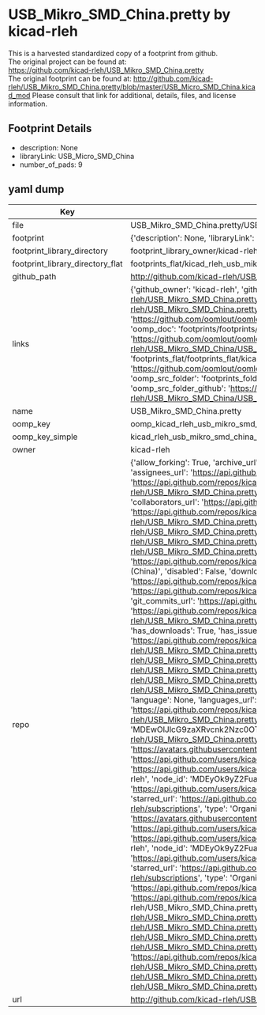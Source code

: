 # USB_Mikro_SMD_China.pretty by kicad-rleh  
This is a harvested standardized copy of a footprint from github.  
The original project can be found at:  
https://github.com/kicad-rleh/USB_Mikro_SMD_China.pretty  
The original footprint can be found at:
http://github.com/kicad-rleh/USB_Mikro_SMD_China.pretty/blob/master/USB_Micro_SMD_China.kicad_mod
Please consult that link for additional, details, files, and license information.  
## Footprint Details
* description: None  
* libraryLink: USB_Micro_SMD_China  
* number_of_pads: 9  
## yaml dump  
| Key | Value |  
| --- | --- |  
| file | USB_Mikro_SMD_China.pretty/USB_Micro_SMD_China.kicad_mod |  
| footprint | {'description': None, 'libraryLink': 'USB_Micro_SMD_China', 'number_of_pads': 9} |  
| footprint_library_directory | footprint_library_owner/kicad-rleh_USB_Mikro_SMD_China.pretty |  
| footprint_library_directory_flat | footprints_flat/kicad_rleh_usb_mikro_smd_china_usb_micro_smd_china/working |  
| github_path | http://github.com/kicad-rleh/USB_Mikro_SMD_China.pretty/blob/master/USB_Micro_SMD_China.kicad_mod |  
| links | {'github_owner': 'kicad-rleh', 'github_repo_name': 'USB_Mikro_SMD_China.pretty', 'github_src': 'http://github.com/kicad-rleh/USB_Mikro_SMD_China.pretty/blob/master/USB_Micro_SMD_China.kicad_mod', 'github_src_repo': 'https://github.com/kicad-rleh/USB_Mikro_SMD_China.pretty', 'oomp_bot': 'footprints/kicad_rleh_usb_mikro_smd_china_usb_micro_smd_china/working', 'oomp_bot_github': 'https://github.com/oomlout/oomlout_oomp_footprint_bot/tree/main/footprints/kicad_rleh_usb_mikro_smd_china_usb_micro_smd_china/working', 'oomp_doc': 'footprints/footprints/kicad-rleh/USB_Mikro_SMD_China/USB_Micro_SMD_China/working/', 'oomp_doc_github': 'https://github.com/oomlout/oomlout_oomp_footprint_doc/tree/main/footprints/footprints/kicad-rleh/USB_Mikro_SMD_China/USB_Micro_SMD_China/working', 'oomp_src_flat': 'footprints_flat/footprints_flat/kicad_rleh_usb_mikro_smd_china_usb_micro_smd_china/working', 'oomp_src_flat_github': 'https://github.com/oomlout/oomlout_oomp_footprint_src/tree/main/footprints_flat/kicad_rleh_usb_mikro_smd_china_usb_micro_smd_china/working', 'oomp_src_folder': 'footprints_folder/footprints_folder/kicad-rleh/USB_Mikro_SMD_China/USB_Micro_SMD_China/working', 'oomp_src_folder_github': 'https://github.com/oomlout/oomlout_oomp_footprint_src/tree/main/footprints_folder/kicad-rleh/USB_Mikro_SMD_China/USB_Micro_SMD_China/working'} |  
| name | USB_Mikro_SMD_China.pretty |  
| oomp_key | oomp_kicad_rleh_usb_mikro_smd_china_usb_micro_smd_china |  
| oomp_key_simple | kicad_rleh_usb_mikro_smd_china_usb_micro_smd_china |  
| owner | kicad-rleh |  
| repo | {'allow_forking': True, 'archive_url': 'https://api.github.com/repos/kicad-rleh/USB_Mikro_SMD_China.pretty/{archive_format}{/ref}', 'archived': False, 'assignees_url': 'https://api.github.com/repos/kicad-rleh/USB_Mikro_SMD_China.pretty/assignees{/user}', 'blobs_url': 'https://api.github.com/repos/kicad-rleh/USB_Mikro_SMD_China.pretty/git/blobs{/sha}', 'branches_url': 'https://api.github.com/repos/kicad-rleh/USB_Mikro_SMD_China.pretty/branches{/branch}', 'clone_url': 'https://github.com/kicad-rleh/USB_Mikro_SMD_China.pretty.git', 'collaborators_url': 'https://api.github.com/repos/kicad-rleh/USB_Mikro_SMD_China.pretty/collaborators{/collaborator}', 'comments_url': 'https://api.github.com/repos/kicad-rleh/USB_Mikro_SMD_China.pretty/comments{/number}', 'commits_url': 'https://api.github.com/repos/kicad-rleh/USB_Mikro_SMD_China.pretty/commits{/sha}', 'compare_url': 'https://api.github.com/repos/kicad-rleh/USB_Mikro_SMD_China.pretty/compare/{base}...{head}', 'contents_url': 'https://api.github.com/repos/kicad-rleh/USB_Mikro_SMD_China.pretty/contents/{+path}', 'contributors_url': 'https://api.github.com/repos/kicad-rleh/USB_Mikro_SMD_China.pretty/contributors', 'created_at': '2016-09-09T00:12:19Z', 'default_branch': 'master', 'deployments_url': 'https://api.github.com/repos/kicad-rleh/USB_Mikro_SMD_China.pretty/deployments', 'description': 'KiCAD Footprints: Micro-USB SMD Connector (China)', 'disabled': False, 'downloads_url': 'https://api.github.com/repos/kicad-rleh/USB_Mikro_SMD_China.pretty/downloads', 'events_url': 'https://api.github.com/repos/kicad-rleh/USB_Mikro_SMD_China.pretty/events', 'fork': False, 'forks': 1, 'forks_count': 1, 'forks_url': 'https://api.github.com/repos/kicad-rleh/USB_Mikro_SMD_China.pretty/forks', 'full_name': 'kicad-rleh/USB_Mikro_SMD_China.pretty', 'git_commits_url': 'https://api.github.com/repos/kicad-rleh/USB_Mikro_SMD_China.pretty/git/commits{/sha}', 'git_refs_url': 'https://api.github.com/repos/kicad-rleh/USB_Mikro_SMD_China.pretty/git/refs{/sha}', 'git_tags_url': 'https://api.github.com/repos/kicad-rleh/USB_Mikro_SMD_China.pretty/git/tags{/sha}', 'git_url': 'git://github.com/kicad-rleh/USB_Mikro_SMD_China.pretty.git', 'has_discussions': False, 'has_downloads': True, 'has_issues': True, 'has_pages': False, 'has_projects': True, 'has_wiki': True, 'homepage': None, 'hooks_url': 'https://api.github.com/repos/kicad-rleh/USB_Mikro_SMD_China.pretty/hooks', 'html_url': 'https://github.com/kicad-rleh/USB_Mikro_SMD_China.pretty', 'id': 67749956, 'is_template': False, 'issue_comment_url': 'https://api.github.com/repos/kicad-rleh/USB_Mikro_SMD_China.pretty/issues/comments{/number}', 'issue_events_url': 'https://api.github.com/repos/kicad-rleh/USB_Mikro_SMD_China.pretty/issues/events{/number}', 'issues_url': 'https://api.github.com/repos/kicad-rleh/USB_Mikro_SMD_China.pretty/issues{/number}', 'keys_url': 'https://api.github.com/repos/kicad-rleh/USB_Mikro_SMD_China.pretty/keys{/key_id}', 'labels_url': 'https://api.github.com/repos/kicad-rleh/USB_Mikro_SMD_China.pretty/labels{/name}', 'language': None, 'languages_url': 'https://api.github.com/repos/kicad-rleh/USB_Mikro_SMD_China.pretty/languages', 'license': None, 'merges_url': 'https://api.github.com/repos/kicad-rleh/USB_Mikro_SMD_China.pretty/merges', 'milestones_url': 'https://api.github.com/repos/kicad-rleh/USB_Mikro_SMD_China.pretty/milestones{/number}', 'mirror_url': None, 'name': 'USB_Mikro_SMD_China.pretty', 'network_count': 1, 'node_id': 'MDEwOlJlcG9zaXRvcnk2Nzc0OTk1Ng==', 'notifications_url': 'https://api.github.com/repos/kicad-rleh/USB_Mikro_SMD_China.pretty/notifications{?since,all,participating}', 'open_issues': 0, 'open_issues_count': 0, 'organization': {'avatar_url': 'https://avatars.githubusercontent.com/u/21282019?v=4', 'events_url': 'https://api.github.com/users/kicad-rleh/events{/privacy}', 'followers_url': 'https://api.github.com/users/kicad-rleh/followers', 'following_url': 'https://api.github.com/users/kicad-rleh/following{/other_user}', 'gists_url': 'https://api.github.com/users/kicad-rleh/gists{/gist_id}', 'gravatar_id': '', 'html_url': 'https://github.com/kicad-rleh', 'id': 21282019, 'login': 'kicad-rleh', 'node_id': 'MDEyOk9yZ2FuaXphdGlvbjIxMjgyMDE5', 'organizations_url': 'https://api.github.com/users/kicad-rleh/orgs', 'received_events_url': 'https://api.github.com/users/kicad-rleh/received_events', 'repos_url': 'https://api.github.com/users/kicad-rleh/repos', 'site_admin': False, 'starred_url': 'https://api.github.com/users/kicad-rleh/starred{/owner}{/repo}', 'subscriptions_url': 'https://api.github.com/users/kicad-rleh/subscriptions', 'type': 'Organization', 'url': 'https://api.github.com/users/kicad-rleh'}, 'owner': {'avatar_url': 'https://avatars.githubusercontent.com/u/21282019?v=4', 'events_url': 'https://api.github.com/users/kicad-rleh/events{/privacy}', 'followers_url': 'https://api.github.com/users/kicad-rleh/followers', 'following_url': 'https://api.github.com/users/kicad-rleh/following{/other_user}', 'gists_url': 'https://api.github.com/users/kicad-rleh/gists{/gist_id}', 'gravatar_id': '', 'html_url': 'https://github.com/kicad-rleh', 'id': 21282019, 'login': 'kicad-rleh', 'node_id': 'MDEyOk9yZ2FuaXphdGlvbjIxMjgyMDE5', 'organizations_url': 'https://api.github.com/users/kicad-rleh/orgs', 'received_events_url': 'https://api.github.com/users/kicad-rleh/received_events', 'repos_url': 'https://api.github.com/users/kicad-rleh/repos', 'site_admin': False, 'starred_url': 'https://api.github.com/users/kicad-rleh/starred{/owner}{/repo}', 'subscriptions_url': 'https://api.github.com/users/kicad-rleh/subscriptions', 'type': 'Organization', 'url': 'https://api.github.com/users/kicad-rleh'}, 'private': False, 'pulls_url': 'https://api.github.com/repos/kicad-rleh/USB_Mikro_SMD_China.pretty/pulls{/number}', 'pushed_at': '2016-09-09T00:13:25Z', 'releases_url': 'https://api.github.com/repos/kicad-rleh/USB_Mikro_SMD_China.pretty/releases{/id}', 'size': 0, 'ssh_url': 'git@github.com:kicad-rleh/USB_Mikro_SMD_China.pretty.git', 'stargazers_count': 0, 'stargazers_url': 'https://api.github.com/repos/kicad-rleh/USB_Mikro_SMD_China.pretty/stargazers', 'statuses_url': 'https://api.github.com/repos/kicad-rleh/USB_Mikro_SMD_China.pretty/statuses/{sha}', 'subscribers_count': 2, 'subscribers_url': 'https://api.github.com/repos/kicad-rleh/USB_Mikro_SMD_China.pretty/subscribers', 'subscription_url': 'https://api.github.com/repos/kicad-rleh/USB_Mikro_SMD_China.pretty/subscription', 'svn_url': 'https://github.com/kicad-rleh/USB_Mikro_SMD_China.pretty', 'tags_url': 'https://api.github.com/repos/kicad-rleh/USB_Mikro_SMD_China.pretty/tags', 'teams_url': 'https://api.github.com/repos/kicad-rleh/USB_Mikro_SMD_China.pretty/teams', 'temp_clone_token': None, 'topics': [], 'trees_url': 'https://api.github.com/repos/kicad-rleh/USB_Mikro_SMD_China.pretty/git/trees{/sha}', 'updated_at': '2016-09-09T00:12:19Z', 'url': 'https://api.github.com/repos/kicad-rleh/USB_Mikro_SMD_China.pretty', 'visibility': 'public', 'watchers': 0, 'watchers_count': 0, 'web_commit_signoff_required': False} |  
| url | http://github.com/kicad-rleh/USB_Mikro_SMD_China.pretty |  

